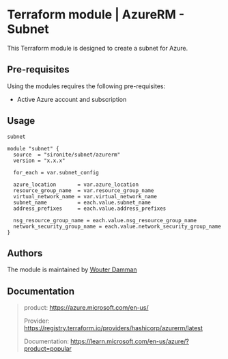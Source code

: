 # Terraform module | AzureRM - Subnet

This Terraform module is designed to create a subnet for Azure.

## Pre-requisites

Using the modules requires the following pre-requisites:
 * Active Azure account and subscription 

## Usage

`subnet`

```hcl
module "subnet" {
  source  = "sironite/subnet/azurerm"
  version = "x.x.x"

  for_each = var.subnet_config

  azure_location       = var.azure_location
  resource_group_name  = var.resource_group_name
  virtual_network_name = var.virtual_network_name
  subnet_name          = each.value.subnet_name
  address_prefixes     = each.value.address_prefixes

  nsg_resource_group_name = each.value.nsg_resource_group_name
  network_security_group_name = each.value.network_security_group_name
}

```

## Authors

The module is maintained by [Wouter Damman](https://github.com/TheIronRock95)

## Documentation

> product: https://azure.microsoft.com/en-us/
> 
> Provider: https://registry.terraform.io/providers/hashicorp/azurerm/latest
> 
> Documentation: https://learn.microsoft.com/en-us/azure/?product=popular
